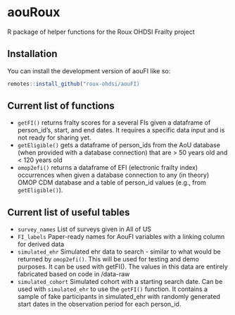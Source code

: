 
<!-- README.md is generated from README.Rmd. Please edit that file -->

# aouRoux

<!-- badges: start -->
<!-- badges: end -->

R package of helper functions for the Roux OHDSI Frailty project

## Installation

You can install the development version of aouFI like so:

``` r
remotes::install_github("roux-ohdsi/aouFI)
```

## Current list of functions

- `getFI()` returns fralty scores for a several FIs given a dataframe of
  person_id’s, start, and end dates. It requires a specific data input
  and is not ready for sharing yet.
- `getEligible()` gets a dataframe of person_ids from the AoU database
  (when provided with a database connection) that are \> 50 years old
  and \< 120 years old
- `omop2efi()` returns a dataframe of EFI (electronic frailty index)
  occurrences when given a database connection to any (in theory) OMOP
  CDM database and a table of person_id values (e.g., from
  `getEligible()`).

## Current list of useful tables

- `survey_names` List of surveys given in All of US
- `FI_labels` Paper-ready names for AouFI variables with a linking
  column for derived data
- `simulated_ehr` Simulated ehr data to search - similar to what would
  be returned by `omop2efi()`. This will be used for testing and demo
  purposes. It can be used with getFI(). The values in this data are
  entirely fabricated based on code in /data-raw
- `simulated_cohort` Simulated cohort with a starting search date. Can
  be used with `simulated_ehr` to use the `getFI()` function. It
  contains a sample of fake participants in simulated_ehr with randomly
  generated start dates in the observation period for each person_id.
